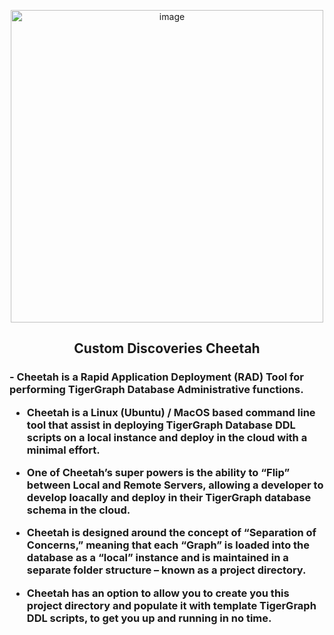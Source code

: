 <p align="center">
<img width="500" alt="image" src="https://github.com/user-attachments/assets/176b28d4-e720-48c9-aab9-d341976974eb">
</p>


<h2>
<p align="center">Custom Discoveries Cheetah</p>
</h2>
<h3>
- Cheetah is a Rapid Application Deployment (RAD) Tool for performing TigerGraph Database Administrative functions.

- Cheetah is a Linux (Ubuntu) / MacOS based command line tool that assist in deploying TigerGraph Database DDL scripts on a local instance and deploy in the cloud with a minimal effort.

- One of Cheetah’s super powers is the ability to “Flip” between Local and Remote Servers, allowing a developer to develop loacally and deploy in their TigerGraph database schema in the cloud.

- Cheetah is designed around the concept of “Separation of Concerns,” meaning that each “Graph” is loaded into the database as a “local” instance and is maintained in a separate folder structure – known as a project directory.

- Cheetah has an option to allow you to create you this project directory and populate it with template TigerGraph DDL scripts, to get you up and running in no time.
</h3>
